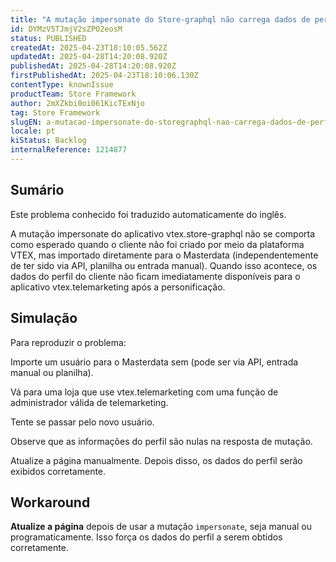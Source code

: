 ```yaml
---
title: "A mutação impersonate do Store-graphql não carrega dados de perfil para usuários criados manualmente"
id: DYMzV5TJmjV2sZPO2eosM
status: PUBLISHED
createdAt: 2025-04-23T18:10:05.562Z
updatedAt: 2025-04-28T14:20:08.920Z
publishedAt: 2025-04-28T14:20:08.920Z
firstPublishedAt: 2025-04-23T18:10:06.130Z
contentType: knownIssue
productTeam: Store Framework
author: 2mXZkbi0oi061KicTExNjo
tag: Store Framework
slugEN: a-mutacao-impersonate-do-storegraphql-nao-carrega-dados-de-perfil-para-usuarios-criados-manualmente
locale: pt
kiStatus: Backlog
internalReference: 1214877
---
```


## Sumário

<div class="alert alert-info">
  <p>Este problema conhecido foi traduzido automaticamente do inglês.</p>
</div>


A mutação impersonate do aplicativo vtex.store-graphql não se comporta como esperado quando o cliente não foi criado por meio da plataforma VTEX, mas importado diretamente para o Masterdata (independentemente de ter sido via API, planilha ou entrada manual). Quando isso acontece, os dados do perfil do cliente não ficam imediatamente disponíveis para o aplicativo vtex.telemarketing após a personificação.


## Simulação


Para reproduzir o problema:

Importe um usuário para o Masterdata sem (pode ser via API, entrada manual ou planilha).

Vá para uma loja que use vtex.telemarketing com uma função de administrador válida de telemarketing.

Tente se passar pelo novo usuário.

Observe que as informações do perfil são nulas na resposta de mutação.

Atualize a página manualmente. Depois disso, os dados do perfil serão exibidos corretamente.




## Workaround


**Atualize a página** depois de usar a mutação `impersonate`, seja manual ou programaticamente. Isso força os dados do perfil a serem obtidos corretamente.





